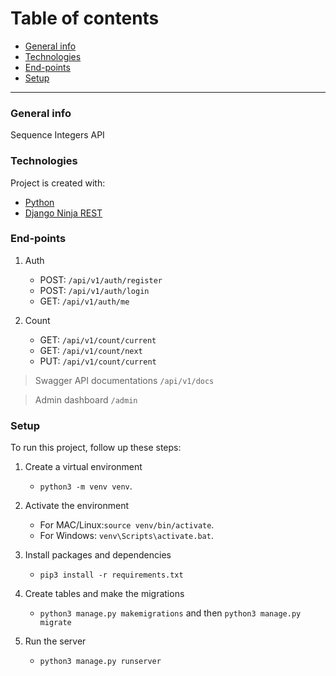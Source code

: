 # Table of contents
* [General info](#general-info)
* [Technologies](#technologies)
* [End-points](#end-points)
* [Setup](#setup)
---

### General info
Sequence Integers API	

### Technologies
Project is created with:
* [Python](https://svelte.dev/)
* [Django Ninja REST](https://django-ninja.rest-framework.com/)
	
### End-points
1. Auth
   - POST: `/api/v1/auth/register` 
   - POST: `/api/v1/auth/login`
   - GET: `/api/v1/auth/me`

2. Count
   - GET: `/api/v1/count/current`
   - GET: `/api/v1/count/next`
   - PUT: `/api/v1/count/current`

> Swagger API documentations `/api/v1/docs`

> Admin dashboard `/admin`
### Setup
To run this project, follow up these steps:

1. Create a virtual environment
   - `python3 -m venv venv`.

2. Activate the environment
   - For MAC/Linux:`source venv/bin/activate`.
   - For Windows: `venv\Scripts\activate.bat`.

3. Install packages and dependencies
   - `pip3 install -r requirements.txt`

4. Create tables and make the migrations
   - `python3 manage.py makemigrations` and then `python3 manage.py migrate`

5. Run the server
   - `python3 manage.py runserver`

